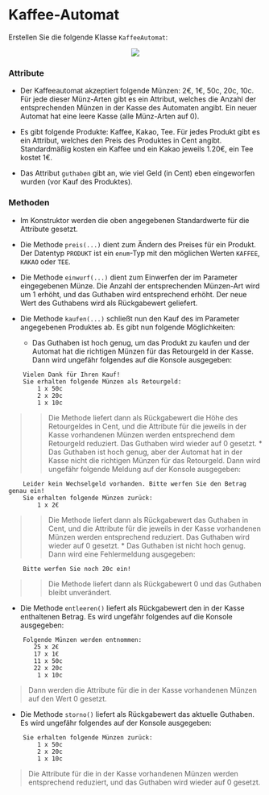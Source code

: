 # Kaffee-Automat #

Erstellen Sie die folgende Klasse `KaffeeAutomat`:

<p align='center'>
<img src='http://pr-gse.googlecode.com/svn/wiki/uebungen/uml/KaffeeAutomat.png' />
</p>

### Attribute ###

  * Der Kaffeeautomat akzeptiert folgende Münzen: 2€, 1€, 50c, 20c, 10c. Für jede dieser Münz-Arten gibt es ein Attribut, welches die Anzahl der entsprechenden Münzen in der Kasse des Automaten angibt. Ein neuer Automat hat eine leere Kasse (alle Münz-Arten auf 0).

  * Es gibt folgende Produkte: Kaffee, Kakao, Tee. Für jedes Produkt gibt es ein Attribut, welches den Preis des Produktes in Cent angibt. Standardmäßig kosten ein Kaffee und ein Kakao jeweils 1.20€, ein Tee kostet 1€.

  * Das Attribut `guthaben` gibt an, wie viel Geld (in Cent) eben eingeworfen wurden (vor Kauf des Produktes).

### Methoden ###

  * Im Konstruktor werden die oben angegebenen Standardwerte für die Attribute gesetzt.

  * Die Methode `preis(...)` dient zum Ändern des Preises für ein Produkt. Der Datentyp `PRODUKT` ist ein `enum`-Typ mit den möglichen Werten `KAFFEE`, `KAKAO` oder `TEE`.

  * Die Methode `einwurf(...)` dient zum Einwerfen der im Parameter eingegebenen Münze. Die Anzahl der entsprechenden Münzen-Art wird um 1 erhöht, und das Guthaben wird entsprechend erhöht. Der neue Wert des Guthabens wird als Rückgabewert geliefert.

  * Die Methode `kaufen(...)` schließt nun den Kauf des im Parameter angegebenen Produktes ab. Es gibt nun folgende Möglichkeiten:
    * Das Guthaben ist hoch genug, um das Produkt zu kaufen und der Automat hat die richtigen Münzen für das Retourgeld in der Kasse. Dann wird ungefähr folgendes auf die Konsole ausgegeben:
```
    Vielen Dank für Ihren Kauf!
    Sie erhalten folgende Münzen als Retourgeld:
        1 x 50c
        2 x 20c
        1 x 10c
```
> > Die Methode liefert dann als Rückgabewert die Höhe des Retourgeldes in Cent, und die Attribute für die jeweils in der Kasse vorhandenen Münzen werden entsprechend dem Retourgeld reduziert. Das Guthaben wird wieder auf 0 gesetzt.
    * Das Guthaben ist hoch genug, aber der Automat hat in der Kasse nicht die richtigen Münzen für das Retourgeld. Dann wird ungefähr folgende Meldung auf der Konsole ausgegeben:
```
    Leider kein Wechselgeld vorhanden. Bitte werfen Sie den Betrag genau ein!
    Sie erhalten folgende Münzen zurück:
        1 x 2€
```
> > Die Methode liefert dann als Rückgabewert das Guthaben in Cent, und die Attribute für die jeweils in der Kasse vorhandenen Münzen werden entsprechend reduziert. Das Guthaben wird wieder auf 0 gesetzt.
    * Das Guthaben ist nicht hoch genug. Dann wird eine Fehlermeldung ausgegeben:
```
    Bitte werfen Sie noch 20c ein!
```
> > Die Methode liefert dann als Rückgabewert 0 und das Guthaben bleibt unverändert.


  * Die Methode `entleeren()` liefert als Rückgabewert den in der Kasse enthaltenen Betrag. Es wird ungefähr folgendes auf die Konsole ausgegeben:
```
    Folgende Münzen werden entnommen:
       25 x 2€
       17 x 1€
       11 x 50c
       22 x 20c
        1 x 10c
```

> Dann werden die Attribute für die in der Kasse vorhandenen Münzen auf den Wert 0 gesetzt.
  * Die Methode `storno()` liefert als Rückgabewert das aktuelle Guthaben. Es wird ungefähr folgendes auf der Konsole ausgegeben:
```
    Sie erhalten folgende Münzen zurück:
        1 x 50c
        2 x 20c
        1 x 10c
```
> Die Attribute für die in der Kasse vorhandenen Münzen werden entsprechend reduziert, und das Guthaben wird wieder auf 0 gesetzt.